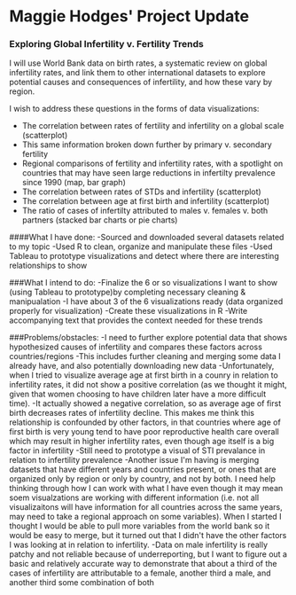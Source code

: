 # Maggie Hodges' Project Update

### Exploring Global Infertility v. Fertility Trends

I will use World Bank data on birth rates, a systematic review on global infertility rates, and link them to other international datasets to explore potential causes and consequences of infertility, and how these vary by region.


I wish to address these questions in the forms of data visualizations:
- The correlation between rates of fertility and infertility on a global scale (scatterplot)
- This same information broken down further by primary v. secondary fertility
- Regional comparisons of fertility and infertility rates, with a spotlight on countries that may have seen large reductions in infertilty prevalence since 1990 (map, bar graph)
- The correlation between rates of STDs and infertility (scatterplot)
- The correlation between age at first birth and infertility
(scatterplot)
- The ratio of cases of infertilty attributed to males v. females v. both partners (stacked bar charts or pie charts)

####What I have done:
-Sourced and downloaded several datasets related to my topic
-Used R to clean, organize and manipulate these files
-Used Tableau to prototype visualizations and detect where there are interesting relationships to show

###What I intend to do:
-Finalize the 6 or so visualizations I want to show (using Tableau to prototype)by completing necessary cleaning & manipualation
-I have about 3 of the 6 visualizations ready (data organized
properly for visualization) 
-Create these visualizations in R 
-Write accompanying text that provides the context needed for
these trends

###Problems/obstacles:
-I need to further explore potential data that shows hypothesized causes of infertility and compares these factors across countries/regions
-This includes further cleaning and merging some data I already have, and also potentially downloading new data
-Unfortunately, when I tried to visualize average age at first birth in a counry in relation to infertility rates, it did not show a positive correlation (as we thought it might, given that women choosing to have children later have a more difficult time).
-It actually showed a negative correlation, so as average age of first birth decreases rates of infertility decline. This makes me think this relationship is confounded by other factors, in that countries where age of first birth is very young tend to have poor reproductive health care overall which may result in higher infertility rates, even though age itself
is a big factor in infertility
-Still need to prototype a visual of STI prevalance in relation
to infertility prevalence
-Another issue I'm having is merging datasets that have different years and countries present, or ones that are organized only by region or only by country, and not by both. I need help thinking through how I can work with what I have even though it may mean soem visualzations are working with different information (i.e. not all visualizaitons will have information for all countries across the same years, may need to take a regional approach on some variables). When I
started I thought I would be able to pull more variables from
the world bank so it would be easy to merge, but it turned out that I didn't have the other factors I was looking at in relation to infertility.
-Data on male infertility is really patchy and not reliable because of underreporting, but I want to figure out a basic and relatively accurate way to demonstrate that about a third of the cases of infertility are attributable to a female, another third a male, and another third some combination of both

